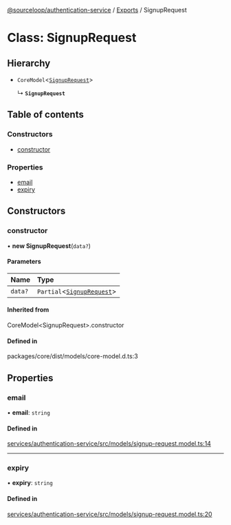 [@sourceloop/authentication-service](../README.md) / [Exports](../modules.md) / SignupRequest

# Class: SignupRequest

## Hierarchy

- `CoreModel`<[`SignupRequest`](SignupRequest.md)\>

  ↳ **`SignupRequest`**

## Table of contents

### Constructors

- [constructor](SignupRequest.md#constructor)

### Properties

- [email](SignupRequest.md#email)
- [expiry](SignupRequest.md#expiry)

## Constructors

### constructor

• **new SignupRequest**(`data?`)

#### Parameters

| Name | Type |
| :------ | :------ |
| `data?` | `Partial`<[`SignupRequest`](SignupRequest.md)\> |

#### Inherited from

CoreModel<SignupRequest\>.constructor

#### Defined in

packages/core/dist/models/core-model.d.ts:3

## Properties

### email

• **email**: `string`

#### Defined in

[services/authentication-service/src/models/signup-request.model.ts:14](https://github.com/sourcefuse/loopback4-microservice-catalog/blob/d35fdb3f0/services/authentication-service/src/models/signup-request.model.ts#L14)

___

### expiry

• **expiry**: `string`

#### Defined in

[services/authentication-service/src/models/signup-request.model.ts:20](https://github.com/sourcefuse/loopback4-microservice-catalog/blob/d35fdb3f0/services/authentication-service/src/models/signup-request.model.ts#L20)
